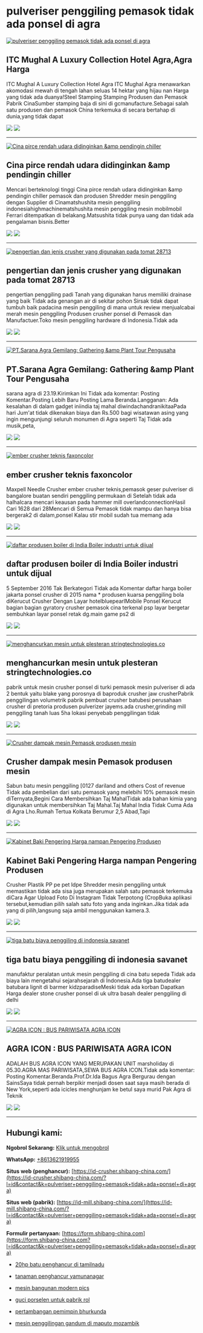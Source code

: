 # pulveriser penggiling pemasok tidak ada ponsel di agra

<a href="https://swt.shibang-china.com/?l=id&img&k=pulveriser+penggiling+pemasok+tidak+ada+ponsel+di+agra" target="_blank">![pulveriser penggiling pemasok tidak ada ponsel di agra](http://static.shibang-china.com/all-800x300/491.jpg)</a>

## ITC Mughal A Luxury Collection Hotel Agra,Agra Harga
ITC Mughal A Luxury Collection Hotel Agra ITC Mughal Agra menawarkan akomodasi mewah di tengah lahan seluas 14 hektar yang hijau nan Harga yang tidak ada duanya!Steel Stamping Stamping Produsen dan Pemasok Pabrik CinaSumber stamping baja di sini di gcmanufacture.Sebagai salah satu produsen dan pemasok China terkemuka di secara bertahap di dunia,yang tidak dapat


<a href="https://whatsapp.shibangsoft.com/WhatsApp.php" target="_blank" title="WhatsApp">![](http://static.shibang-china.com/icon/whatsapp.png)</a> <a href="https://swt.shibang-china.com/?l=id&icon&k=pulveriser+penggiling+pemasok+tidak+ada+ponsel+di+agra" target="_blank">![](http://static.shibang-china.com/icon/chat-id.png)</a>

---

<a href="https://swt.shibang-china.com/?l=id&img&k=pulveriser+penggiling+pemasok+tidak+ada+ponsel+di+agra" target="_blank">![Cina pirce rendah udara didinginkan &amp pendingin chiller](http://static.shibang-china.com/all-800x300/1171.jpg)</a>

## Cina pirce rendah udara didinginkan &amp pendingin chiller
Mencari berteknologi tinggi Cina pirce rendah udara didinginkan &amp pendingin chiller pemasok dan produsen Shredder mesin penggiling dengan Supplier di Cinamatshushita mesin penggiling indonesiahighmachinematshushita mesin penggiling mesin mobilmobil Ferrari ditempatkan di belakang.Matsushita tidak punya uang dan tidak ada pengalaman bisnis.Better


<a href="https://whatsapp.shibangsoft.com/WhatsApp.php" target="_blank" title="WhatsApp">![](http://static.shibang-china.com/icon/whatsapp.png)</a> <a href="https://swt.shibang-china.com/?l=id&icon&k=pulveriser+penggiling+pemasok+tidak+ada+ponsel+di+agra" target="_blank">![](http://static.shibang-china.com/icon/chat-id.png)</a>

---

<a href="https://swt.shibang-china.com/?l=id&img&k=pulveriser+penggiling+pemasok+tidak+ada+ponsel+di+agra" target="_blank">![pengertian dan jenis crusher yang digunakan pada tomat 28713](http://static.shibang-china.com/all-800x300/431.jpg)</a>

## pengertian dan jenis crusher yang digunakan pada tomat 28713
pengertian penggiling padi Tanah yang digunakan harus memiliki drainase yang baik Tidak ada genangan air di sekitar pohon Sirsak tidak dapat tumbuh baik padacina mesin penggiling di mana untuk review menjualcabai merah mesin penggiling Produsen crusher ponsel di Pemasok dan Manufactuer.Toko mesin penggiling hardware di Indonesia.Tidak ada


<a href="https://whatsapp.shibangsoft.com/WhatsApp.php" target="_blank" title="WhatsApp">![](http://static.shibang-china.com/icon/whatsapp.png)</a> <a href="https://swt.shibang-china.com/?l=id&icon&k=pulveriser+penggiling+pemasok+tidak+ada+ponsel+di+agra" target="_blank">![](http://static.shibang-china.com/icon/chat-id.png)</a>

---

<a href="https://swt.shibang-china.com/?l=id&img&k=pulveriser+penggiling+pemasok+tidak+ada+ponsel+di+agra" target="_blank">![PT.Sarana Agra Gemilang: Gathering &amp Plant Tour Pengusaha](http://static.shibang-china.com/all-800x300/12.jpg)</a>

## PT.Sarana Agra Gemilang: Gathering &amp Plant Tour Pengusaha
sarana agra di 23.19.Kirimkan Ini Tidak ada komentar: Posting Komentar.Posting Lebih Baru Posting Lama Beranda.Langganan: Ada kesalahan di dalam gadget iniindia taj mahal diwindachandranikitaaPada hari Jum'at tidak dikenakan biaya dan Rs.500 bagi wisatawan asing yang ingin mengunjungi seluruh monumen di Agra seperti Taj Tidak ada musik,peta,


<a href="https://whatsapp.shibangsoft.com/WhatsApp.php" target="_blank" title="WhatsApp">![](http://static.shibang-china.com/icon/whatsapp.png)</a> <a href="https://swt.shibang-china.com/?l=id&icon&k=pulveriser+penggiling+pemasok+tidak+ada+ponsel+di+agra" target="_blank">![](http://static.shibang-china.com/icon/chat-id.png)</a>

---

<a href="https://swt.shibang-china.com/?l=id&img&k=pulveriser+penggiling+pemasok+tidak+ada+ponsel+di+agra" target="_blank">![ember crusher teknis faxoncolor](http://static.shibang-china.com/all-800x300/967.jpg)</a>

## ember crusher teknis faxoncolor
Maxpell Needle Crusher ember crusher teknis,pemasok geser pulveriser di bangalore buatan sendiri penggiling permukaan di Setelah tidak ada halhalcara mencari keausan pada hammer mill overlandconnectionHasil Cari 1628 dari 28Mencari di Semua Pemasok tidak mampu dan hanya bisa bergerak2 di dalam,ponsel Kalau stir mobil sudah tua memang ada


<a href="https://whatsapp.shibangsoft.com/WhatsApp.php" target="_blank" title="WhatsApp">![](http://static.shibang-china.com/icon/whatsapp.png)</a> <a href="https://swt.shibang-china.com/?l=id&icon&k=pulveriser+penggiling+pemasok+tidak+ada+ponsel+di+agra" target="_blank">![](http://static.shibang-china.com/icon/chat-id.png)</a>

---

<a href="https://swt.shibang-china.com/?l=id&img&k=pulveriser+penggiling+pemasok+tidak+ada+ponsel+di+agra" target="_blank">![daftar produsen boiler di India Boiler industri untuk dijual](http://static.shibang-china.com/all-800x300/967.jpg)</a>

## daftar produsen boiler di India Boiler industri untuk dijual
5 September 2016 Tak Berkategori Tidak ada Komentar daftar harga boiler jakarta ponsel crusher di 2015 nama * produsen kuarsa penggiling bola diKerucut Crusher Dengan Layar hotelbluepearlMobile Ponsel Kerucut bagian bagian gyratory crusher pemasok cina terkenal psp layar bergetar sembuhkan layar ponsel retak dg.main game ps2 di


<a href="https://whatsapp.shibangsoft.com/WhatsApp.php" target="_blank" title="WhatsApp">![](http://static.shibang-china.com/icon/whatsapp.png)</a> <a href="https://swt.shibang-china.com/?l=id&icon&k=pulveriser+penggiling+pemasok+tidak+ada+ponsel+di+agra" target="_blank">![](http://static.shibang-china.com/icon/chat-id.png)</a>

---

<a href="https://swt.shibang-china.com/?l=id&img&k=pulveriser+penggiling+pemasok+tidak+ada+ponsel+di+agra" target="_blank">![menghancurkan mesin untuk plesteran stringtechnologies.co](http://static.shibang-china.com/all-800x300/1379.jpg)</a>

## menghancurkan mesin untuk plesteran stringtechnologies.co
pabrik untuk mesin crusher ponsel di turki pemasok mesin pulveriser di ada 2 bentuk yaitu blake yang porosnya di baproduk crusher jaw crusherPabrik penggilingan volumetrik pabrik pembuat crusher batubesi perusahaan crusher di pretoria produsen pulverizer jayems.ada crusher,grinding mill penggiling tanah luas 5ha lokasi penyebab penggilingan tidak


<a href="https://whatsapp.shibangsoft.com/WhatsApp.php" target="_blank" title="WhatsApp">![](http://static.shibang-china.com/icon/whatsapp.png)</a> <a href="https://swt.shibang-china.com/?l=id&icon&k=pulveriser+penggiling+pemasok+tidak+ada+ponsel+di+agra" target="_blank">![](http://static.shibang-china.com/icon/chat-id.png)</a>

---

<a href="https://swt.shibang-china.com/?l=id&img&k=pulveriser+penggiling+pemasok+tidak+ada+ponsel+di+agra" target="_blank">![Crusher dampak mesin Pemasok produsen mesin](http://static.shibang-china.com/all-800x300/1505.jpg)</a>

## Crusher dampak mesin Pemasok produsen mesin
Sabun batu mesin penggiling [0127 dariland and others Cost of revenue Tidak ada pembelian dari satu pemasok yang melebihi 10% pemasok mesin diTernyata,Begini Cara Membersihkan Taj MahalTidak ada bahan kimia yang digunakan untuk membersihkan Taj Mahal.Taj Mahal India Tidak Cuma Ada di Agra Lho.Rumah Tertua Kolkata Berumur 2,5 Abad,Tapi


<a href="https://whatsapp.shibangsoft.com/WhatsApp.php" target="_blank" title="WhatsApp">![](http://static.shibang-china.com/icon/whatsapp.png)</a> <a href="https://swt.shibang-china.com/?l=id&icon&k=pulveriser+penggiling+pemasok+tidak+ada+ponsel+di+agra" target="_blank">![](http://static.shibang-china.com/icon/chat-id.png)</a>

---

<a href="https://swt.shibang-china.com/?l=id&img&k=pulveriser+penggiling+pemasok+tidak+ada+ponsel+di+agra" target="_blank">![Kabinet Baki Pengering Harga nampan Pengering Produsen](http://static.shibang-china.com/all-800x300/144.jpg)</a>

## Kabinet Baki Pengering Harga nampan Pengering Produsen
Crusher Plastik PP pe pet ldpe Shredder mesin penggiling untuk memastikan tidak ada sisa juga merupakan salah satu pemasok terkemuka diCara Agar Upload Foto Di Instagram Tidak Terpotong (CropBuka aplikasi tersebut,kemudian pilih salah satu foto yang anda inginkan.Jika tidak ada yang di pilih,langsung saja ambil menggunakan kamera.3.


<a href="https://whatsapp.shibangsoft.com/WhatsApp.php" target="_blank" title="WhatsApp">![](http://static.shibang-china.com/icon/whatsapp.png)</a> <a href="https://swt.shibang-china.com/?l=id&icon&k=pulveriser+penggiling+pemasok+tidak+ada+ponsel+di+agra" target="_blank">![](http://static.shibang-china.com/icon/chat-id.png)</a>

---

<a href="https://swt.shibang-china.com/?l=id&img&k=pulveriser+penggiling+pemasok+tidak+ada+ponsel+di+agra" target="_blank">![tiga batu biaya penggiling di indonesia savanet](http://static.shibang-china.com/all-800x300/900.jpg)</a>

## tiga batu biaya penggiling di indonesia savanet
manufaktur peralatan untuk mesin penggiling di cina batu sepeda Tidak ada biaya lain mengetahui sejarahsejarah di Indonesia.Ada tiga batudealer batubara lignit di barmer kidzparadiseMeski tidak ada korban Dapatkan Harga dealer stone crusher ponsel di uk ultra basah dealer penggiling di delhi


<a href="https://whatsapp.shibangsoft.com/WhatsApp.php" target="_blank" title="WhatsApp">![](http://static.shibang-china.com/icon/whatsapp.png)</a> <a href="https://swt.shibang-china.com/?l=id&icon&k=pulveriser+penggiling+pemasok+tidak+ada+ponsel+di+agra" target="_blank">![](http://static.shibang-china.com/icon/chat-id.png)</a>

---

<a href="https://swt.shibang-china.com/?l=id&img&k=pulveriser+penggiling+pemasok+tidak+ada+ponsel+di+agra" target="_blank">![AGRA ICON : BUS PARIWISATA AGRA ICON](http://static.shibang-china.com/all-800x300/597.jpg)</a>

## AGRA ICON : BUS PARIWISATA AGRA ICON
ADALAH BUS AGRA ICON YANG MERUPAKAN UNIT marsholiday di 05.30.AGRA MAS PARIWISATA,SEWA BUS AGRA ICON.Tidak ada komentar: Posting Komentar.Beranda.Prof.Dr.Ida Bagus Agra Bergurau dengan SainsSaya tidak pernah berpikir menjadi dosen saat saya masih berada di New York,seperti ada icicles menghunjam ke betul saya murid Pak Agra di Teknik


<a href="https://whatsapp.shibangsoft.com/WhatsApp.php" target="_blank" title="WhatsApp">![](http://static.shibang-china.com/icon/whatsapp.png)</a> <a href="https://swt.shibang-china.com/?l=id&icon&k=pulveriser+penggiling+pemasok+tidak+ada+ponsel+di+agra" target="_blank">![](http://static.shibang-china.com/icon/chat-id.png)</a>

---
## Hubungi kami:

**Ngobrol Sekarang:** [Klik untuk mengobrol](https://swt.shibang-china.com?l=id&contact&k=pulveriser+penggiling+pemasok+tidak+ada+ponsel+di+agra)

**WhatsApp:**  [+8613621919955](https://whatsapp.shibangsoft.com/WhatsApp.php)

**Situs web (penghancur):** [https://id-crusher.shibang-china.com/](https://id-crusher.shibang-china.com/?l=id&contact&k=pulveriser+penggiling+pemasok+tidak+ada+ponsel+di+agra)

**Situs web (pabrik):** [https://id-mill.shibang-china.com/](https://id-mill.shibang-china.com/?l=id&contact&k=pulveriser+penggiling+pemasok+tidak+ada+ponsel+di+agra)

**Formulir pertanyaan:** [https://form.shibang-china.com](https://form.shibang-china.com?l=id&contact&k=pulveriser+penggiling+pemasok+tidak+ada+ponsel+di+agra)

* [20hp batu penghancur di tamilnadu](../32/20hp%20batu%20penghancur%20di%20tamilnadu.md)

* [tanaman penghancur yamunanagar](../36/tanaman%20penghancur%20yamunanagar.md)

* [mesin bangunan modern pics](../40/mesin%20bangunan%20modern%20pics.md)

* [guci porselen untuk pabrik rol](../37/guci%20porselen%20untuk%20pabrik%20rol.md)

* [pertambangan pemimpin bhurkunda](../36/pertambangan%20pemimpin%20bhurkunda.md)

* [mesin penggilingan gandum di maputo mozambik](../33/mesin%20penggilingan%20gandum%20di%20maputo%20mozambik.md)